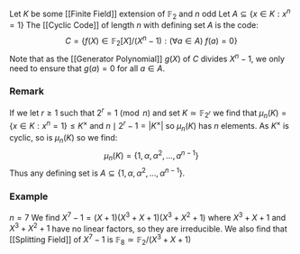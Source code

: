 Let $K$ be some [[Finite Field]] extension of $\mathbb{F}_{2}$ and $n$ odd
Let $A\subseteq \{ x\in K : x^{n}=1 \}$
The [[Cyclic Code]] of length $n$ with defining set $A$ is the code:
$$
C=\{ f(X)\in \mathbb{F}_{2}[X] /(X^{n}-1): (\forall a\in A)\ f(a)=0 \}
$$
Note that as the [[Generator Polynomial]] $g(X)$ of $C$ divides $X^{n}-1$, 
we only need to ensure that $g(a)=0$ for all $a\in A$.
### Remark
If we let $r\geq 1$ such that $2^{r}=1\pmod{n}$ and set $K\simeq \mathbb{F}_{2^{r}}$
we find that $\mu_{n}(K)=\{ x\in K:x^{n}=1 \}\leq K^{\times}$ 
and $n\mid 2^{r}-1=\lvert K^{\times} \rvert$ so $\mu_{n}(K)$ has $n$ elements.
As $K^{\times}$ is cyclic, so is $\mu_{n}(K)$ so we find:
$$
\mu_{n}(K)=\{ 1,\alpha,\alpha^{2},\dots,a^{n-1} \}
$$
Thus any defining set is $A\subseteq \{ 1,\alpha,\alpha^{2},\dots,\alpha^{n-1} \}$.
### Example
$n=7$
We find $X^{7}-1=(X+1)(X^{3}+X+1)(X^{3}+X^{2}+1)$
where $X^{3}+X+1$ and $X^{3}+X^{2}+1$ have no linear factors, 
so they are irreducible. 
We also find that [[Splitting Field]] of $X^{7}-1$ is $\mathbb{F}_{8}\simeq \mathbb{F}_{2} /(X^{3}+X+1)$
